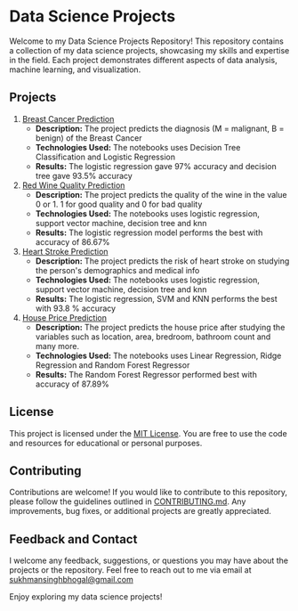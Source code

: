 # Data Science Projects
Welcome to my Data Science Projects Repository! This repository contains a collection of my data science projects, showcasing my skills and expertise in the field. Each project demonstrates different aspects of data analysis, machine learning, and visualization.
## Projects
1. [Breast Cancer Prediction](https://github.com/SUKHMAN-SINGH-1612/Data-Science-Projects/tree/main/Breast%20Cancer%20Prediction)
   - **Description:** The project predicts the diagnosis (M = malignant, B = benign) of the Breast Cancer
   - **Technologies Used:** The notebooks uses Decision Tree Classification and Logistic Regression
   - **Results:** The logistic regression gave 97% accuracy and decision tree gave 93.5% accuracy
2. [Red Wine Quality Prediction](https://github.com/SUKHMAN-SINGH-1612/Data-Science-Projects/tree/main/Red%20Wine%20Quality)
   -  **Description:** The project predicts the quality of the wine in the value 0 or 1. 1 for good quality and 0 for bad quality
   - **Technologies Used:** The notebooks uses logistic regression, support vector machine, decision tree and knn
   - **Results:** The logistic regression model performs the best with accuracy of 86.67%
3. [Heart Stroke Prediction](https://github.com/SUKHMAN-SINGH-1612/Data-Science-Projects/tree/main/Heart%20Stroke%20Prediction)
   -  **Description:** The project predicts the risk of heart stroke on studying the person's demographics and medical info
   - **Technologies Used:** The notebooks uses logistic regression, support vector machine, decision tree and knn
   - **Results:** The logistic regression, SVM and KNN performs the best with 93.8 % accuracy
4. [House Price Prediction](https://github.com/SUKHMAN-SINGH-1612/Data-Science-Projects/tree/main/House%20Price%20Prediction)
   -  **Description:** The project predicts the house price after studying the variables such as location, area, bredroom, bathroom count and many more.
   - **Technologies Used:** The notebooks uses Linear Regression, Ridge Regression and Random Forest Regressor
   - **Results:** The Random Forest Regressor performed best with accuracy of 87.89%
## License
This project is licensed under the [MIT License](https://github.com/SUKHMAN-SINGH-1612/Data-Science-Projects/blob/main/LICENSE). You are free to use the code and resources for educational or personal purposes.
## Contributing
Contributions are welcome! If you would like to contribute to this repository, please follow the guidelines outlined in [CONTRIBUTING.md](https://github.com/SUKHMAN-SINGH-1612/Data-Science-Projects/blob/main/CONTRIBUTING.md). Any improvements, bug fixes, or additional projects are greatly appreciated.
## Feedback and Contact
I welcome any feedback, suggestions, or questions you may have about the projects or the repository. Feel free to reach out to me via email at sukhmansinghbhogal@gmail.com

Enjoy exploring my data science projects!
